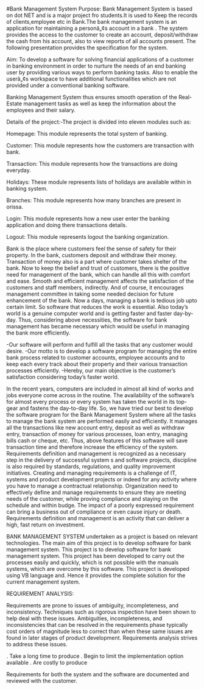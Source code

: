 #Bank Management System
Purpose: Bank Management System is based on dot NET and is a major project fro students.It is used to Keep the records of clients,employee etc in Bank.The bank management system is an application for maintaining a personâ„¢s account in a bank . The system provides the access to the customer to create an account, deposit/withdraw the cash from his account, also to view reports of all accounts present. The following presentation provides the specification for the system.

Aim: To develop a software for solving financial applications of a customer in banking environment in order to nurture the needs of an end banking user by providing various ways to perform banking tasks. Also to enable the userâ„¢s workspace to have additional functionalities which are not provided under a conventional banking software.

Banking Management System thus ensures smooth operation of the Real-Estate management tasks as well as keep the information about the employees and their salary.

Details of the project:-The project is divided into eleven modules such as:

Homepage: This module represents the total system of banking.

Customer: This module represents how the customers are transaction with bank.

Transaction: This module represents how the transactions are doing everyday.

Holidays: These module represents lists of holidays are available within in banking system.

Branches: This module represents how many branches are present in orissa.

Login: This module represents how a new user enter the banking application and doing there transactions details.

Logout: This module represents logout the banking organization.

Bank is the place where customers feel the sense of safety for their property. In the bank, customers deposit and withdraw their money. Transaction of money also is a part where customer takes shelter of the bank. Now to keep the belief and trust of customers, there is the positive need for management of the bank, which can handle all this with comfort and ease. Smooth and efficient management affects the satisfaction of the customers and staff members, indirectly. And of course, it encourages management committee in taking some needed decision for future enhancement of the bank. Now a days, managing a bank is tedious job upto certain limit. So software that reduces the work is essential. Also today’s world is a genuine computer world and is getting faster and faster day-by-day. Thus, considering above necessities, the software for bank management has became necessary which would be useful in managing the bank more efficiently.

-Our software will perform and fulfill all the tasks that any customer would desire.
-Our motto is to develop a software program for managing the entire bank process related to customer accounts, employee accounts and to keep each every track about their property and their various transaction processes efficiently.
-Hereby, our main objective is the customer’s satisfaction considering today’s faster world.

In the recent years, computers are included in almost all kind of works and jobs everyone come across in the routine. The availability of the software’s for almost every process or every system has taken the world in its top-gear and fastens the day-to-day life. So, we have tried our best to develop the software program for the Bank Management System where all the tasks to manage the bank system are performed easily and efficiently. It manages all the transactions like new account entry, deposit as well as withdraw entry, transaction of money for various processes, loan entry, managing bills cash or cheque, etc. Thus, above features of this software will save transaction time and therefore increase the efficiency of the system. Requirements definition and management is recognized as a necessary step in the delivery of successful system s and software projects, discipline is also required by standards, regulations, and quality improvement initiatives. Creating and managing requirements is a challenge of IT, systems and product development projects or indeed for any activity where you have to manage a contractual relationship. Organization need to effectively define and manage requirements to ensure they are meeting needs of the customer, while proving compliance and staying on the schedule and within budge. The impact of a poorly expressed requirement can bring a business out of compliance or even cause injury or death. Requirements definition and management is an activity that can deliver a high, fast return on investment.

BANK MANAGEMENT SYSTEM undertaken as a project is based on relevant technologies. The main aim of this project is to develop software for bank management system. This project is to develop software for bank management system. This project has been developed to carry out the processes easily and quickly, which is not possible with the manuals systems, which are overcome by this software. This project is developed using VB language and. Hence it provides the complete solution for the current management system.

REQUIREMENT ANALYSIS:

Requirements are prone to issues of ambiguity, incompleteness, and inconsistency. Techniques such as rigorous inspection have been shown to help deal with these issues. Ambiguities, incompleteness, and inconsistencies that can be resolved in the requirements phase typically cost orders of magnitude less to correct than when these same issues are found in later stages of product development. Requirements analysis strives to address these issues.

. Take a long time to produce
. Begin to limit the implementation option available
. Are costly to produce

Requirements for both the system and the software are documented and reviewed with the customer.
